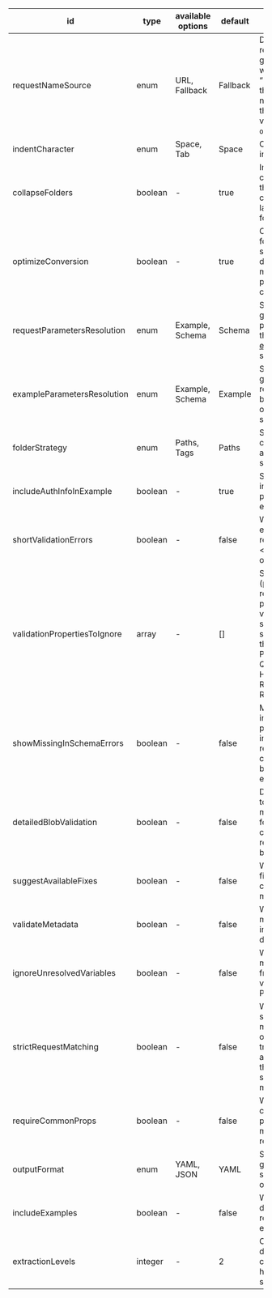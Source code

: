 id|type|available options|default|description|usage
|---|---|---|---|---|---|
requestNameSource|enum|URL, Fallback|Fallback|Determines how the requests inside the generated collection will be named. If “Fallback” is selected, the request will be named after one of the following schema values: `description`, `operationid`, `url`.|CONVERSION, VALIDATION
indentCharacter|enum|Space, Tab|Space|Option for setting indentation character|CONVERSION
collapseFolders|boolean|-|true|Importing will collapse all folders that have only one child element and lack persistent folder-level data.|CONVERSION
optimizeConversion|boolean|-|true|Optimizes conversion for large specification, disabling this option might affect the performance of conversion.|CONVERSION
requestParametersResolution|enum|Example, Schema|Schema|Select whether to generate the request parameters based on the [schema](https://github.com/OAI/OpenAPI-Specification/blob/master/versions/3.0.2.md#schemaObject) or the [example](https://github.com/OAI/OpenAPI-Specification/blob/master/versions/3.0.2.md#exampleObject) in the schema.|CONVERSION
exampleParametersResolution|enum|Example, Schema|Example|Select whether to generate the response parameters based on the [schema](https://github.com/OAI/OpenAPI-Specification/blob/master/versions/3.0.2.md#schemaObject) or the [example](https://github.com/OAI/OpenAPI-Specification/blob/master/versions/3.0.2.md#exampleObject) in the schema.|CONVERSION
folderStrategy|enum|Paths, Tags|Paths|Select whether to create folders according to the spec’s paths or tags.|CONVERSION
includeAuthInfoInExample|boolean|-|true|Select whether to include authentication parameters in the example request|CONVERSION
shortValidationErrors|boolean|-|false|Whether detailed error messages are required for request <> schema validation operations.|VALIDATION
validationPropertiesToIgnore|array|-|[]|Specific properties (parts of a request/response pair) to ignore during validation. Must be sent as an array of strings. Valid inputs in the array: PATHVARIABLE, QUERYPARAM, HEADER, BODY, RESPONSE_HEADER, RESPONSE_BODY|VALIDATION
showMissingInSchemaErrors|boolean|-|false|MISSING_IN_SCHEMA indicates that an extra parameter was included in the request. For most use cases, this need not be considered an error.|VALIDATION
detailedBlobValidation|boolean|-|false|Determines whether to show detailed mismatch information for application/json content in the request/response body.|VALIDATION
suggestAvailableFixes|boolean|-|false|Whether to provide fixes for patching corresponding mismatches.|VALIDATION
validateMetadata|boolean|-|false|Whether to show mismatches for incorrect name and description of request|VALIDATION
ignoreUnresolvedVariables|boolean|-|false|Whether to ignore mismatches resulting from unresolved variables in the Postman request|VALIDATION
strictRequestMatching|boolean|-|false|Whether requests should be strictly matched with schema operations. Setting to true will not include any matches where the URL path segments don't match exactly.|VALIDATION
requireCommonProps|boolean|-|false|Whether to set common schema properties among multiple requests as required.|SPEC_CONVERSION
outputFormat|enum|YAML, JSON|YAML|Select whether to generate the output specification in YAML or the JSON format.|SPEC_CONVERSION
includeExamples|boolean|-|false|Whether to include data present in request as OpenAPI example(s) object.|SPEC_CONVERSION
extractionLevels|integer|-|2|Choose how much deeper common component extraction happen in nested schemas|SPEC_CONVERSION
